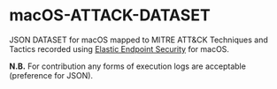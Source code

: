 # macOS-ATTACK-DATASET

JSON DATASET for macOS mapped to MITRE ATT&amp;CK Techniques and Tactics recorded using [Elastic Endpoint Security](https://www.elastic.co/downloads/elasticsearch) for macOS.

**N.B.** For contribution any forms of execution logs are acceptable (preference for JSON).

